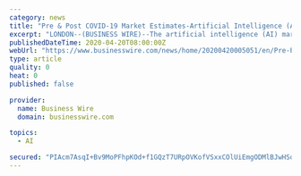 ```yaml
---
category: news
title: "Pre & Post COVID-19 Market Estimates-Artificial Intelligence (AI) Market in Retail Sector 2019-2023| Increased Efficiency of Operations to Boost Market Growth | Technavio"
excerpt: "LONDON--(BUSINESS WIRE)--The artificial intelligence (AI) market in retail sector is expected to grow by USD 14.05 billion during 2019-2023. The report also provides the market impact and new opportunities created due to the COVID-19 pandemic. The impact can be expected to be significant in the first quarter but gradually lessen in subsequent ..."
publishedDateTime: 2020-04-20T08:00:00Z
webUrl: "https://www.businesswire.com/news/home/20200420005051/en/Pre-Post-COVID-19-Market-Estimates-Artificial-Intelligence-AI"
type: article
quality: 0
heat: 0
published: false

provider:
  name: Business Wire
  domain: businesswire.com

topics:
  - AI

secured: "PIAcm7AsqI+Bv9MoPFhpKOd+f1GQzT7URpOVKofVSxxCOlUiEmgODMlBJwHSqYwu5BNlGksZUyEt5QxpnAJTevBUeoHTdinxonn0AGQBb5e/zm/CZaiRaRQGHJSHgo52RSNHTmpGXbFJjne/pWatxmUWwPIEBjSVQ/3PNtWLo7pxw7Kz7t7fCSP2N/tmvlRjTlgoRqaYUnkzQ/fpQJHogxy1xOw7Kl0QVKmDFAEDz3M/JI6l1b0Q/uiH+rftECESq65cZj3mS7f72eaYzlPxJ4dkJsyvHndbXhysgC11pT1524HJoiyfpUx/55bCnFJ1ZFKSR0gB2Erayj/CRnMCqCT8WlOdmthWlEAbCXcSB4Tj8BRusZX2b2jS9wFeFq0Ni0lTX3B1ug2+HycvDYYNOZICKE+K3lcGZum/AXqcCc20X+QQVgqpBZl0SIJnAsVIS6VI/sMZK/kAJ9cSYb0jEBQ4T/sWVG2NQoxVzMlMZ6A=;SPwvOnFr5kbljZRTFZBKeg=="
---
```



